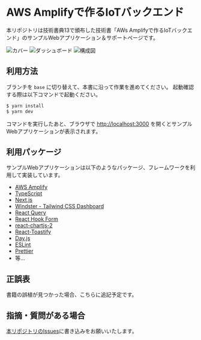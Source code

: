 # AWS Amplifyで作るIoTバックエンド

本リポジトリは技術書典13で頒布した技術書「AWs Amplifyで作るIoTバックエンド」のサンプルWebアプリケーション＆サポートページです。

![カバー](https://user-images.githubusercontent.com/8074640/187302938-1d19dd6a-10fc-4d8f-b2be-99630e4ce75b.png)
![ダッシュボード](https://user-images.githubusercontent.com/8074640/187302960-030ef24f-2df7-419b-8aac-c7a44828e7a4.png)
![構成図](https://user-images.githubusercontent.com/8074640/187302984-fc290b6f-e0e6-4732-827e-fc09d8d5f594.png)

## 利用方法

ブランチを `base` に切り替えて、本書に沿って作業を進めてください。
起動確認する際は以下コマンドで起動ください。

```sh
$ yarn install
$ yarn dev
```

コマンドを実行したあと、ブラウザで [http://localhost:3000](http://localhost:3000) を開くとサンプルWebアプリケーションが表示されます。

## 利用パッケージ

サンプルWebアプリケーションは以下のようなパッケージ、フレームワークを利用して実装しています。

- [AWS Amplify](https://docs.amplify.aws/)
- [TypeScript](https://www.typescriptlang.org/)
- [Next.js](https://nextjs.org/)
- [Windster - Tailwind CSS Dashboard](https://github.com/themesberg/tailwind-dashboard-windster)
- [React Query](https://tanstack.com/query/v4/?from=reactQueryV3&original=https://react-query-v3.tanstack.com/)
- [React Hook Form](https://react-hook-form.com/jp/)
- [react-chartjs-2](https://react-chartjs-2.js.org/)
- [React-Toastify](https://github.com/fkhadra/react-toastify)
- [Day.js](https://day.js.org/)
- [ESLint](https://eslint.org/)
- [Prettier](https://prettier.io/)
- 等...

## 正誤表

書籍の誤植が見つかった場合、こちらに追記予定です。

## 指摘・質問がある場合

[本リポジトリのIssues](https://github.com/yuuu/iot_dashboard_aws_amplify_book_site/issues)に書き込みをお願いいたします。
